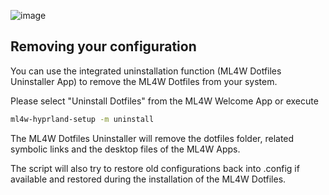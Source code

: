 ![image](/uninstall.png)

## Removing your configuration

You can use the integrated uninstallation function (ML4W Dotfiles Uninstaller App) to remove the ML4W Dotfiles from your system.

Please select "Uninstall Dotfiles" from the ML4W Welcome App or execute 

```sh
ml4w-hyprland-setup -m uninstall
```

The ML4W Dotfiles Uninstaller will remove the dotfiles folder, related symbolic links and the desktop files of the ML4W Apps.

The script will also try to restore old configurations back into .config if available and restored during the installation of the ML4W Dotfiles.

